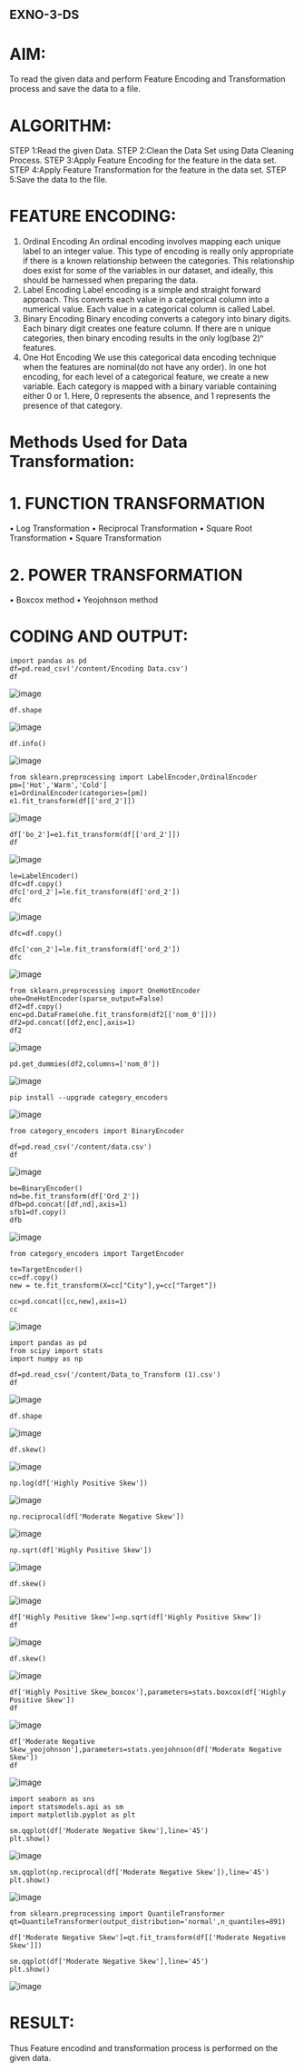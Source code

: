 ## EXNO-3-DS

# AIM:
To read the given data and perform Feature Encoding and Transformation process and save the data to a file.

# ALGORITHM:
STEP 1:Read the given Data.
STEP 2:Clean the Data Set using Data Cleaning Process.
STEP 3:Apply Feature Encoding for the feature in the data set.
STEP 4:Apply Feature Transformation for the feature in the data set.
STEP 5:Save the data to the file.

# FEATURE ENCODING:
1. Ordinal Encoding
An ordinal encoding involves mapping each unique label to an integer value. This type of encoding is really only appropriate if there is a known relationship between the categories. This relationship does exist for some of the variables in our dataset, and ideally, this should be harnessed when preparing the data.
2. Label Encoding
Label encoding is a simple and straight forward approach. This converts each value in a categorical column into a numerical value. Each value in a categorical column is called Label.
3. Binary Encoding
Binary encoding converts a category into binary digits. Each binary digit creates one feature column. If there are n unique categories, then binary encoding results in the only log(base 2)ⁿ features.
4. One Hot Encoding
We use this categorical data encoding technique when the features are nominal(do not have any order). In one hot encoding, for each level of a categorical feature, we create a new variable. Each category is mapped with a binary variable containing either 0 or 1. Here, 0 represents the absence, and 1 represents the presence of that category.

# Methods Used for Data Transformation:
  # 1. FUNCTION TRANSFORMATION
• Log Transformation
• Reciprocal Transformation
• Square Root Transformation
• Square Transformation
  # 2. POWER TRANSFORMATION
• Boxcox method
• Yeojohnson method

# CODING AND OUTPUT:
```
import pandas as pd
df=pd.read_csv('/content/Encoding Data.csv')
df
```
![image](https://github.com/user-attachments/assets/f06ea673-fe59-435c-b43d-96709dee12a7)

```
df.shape
```
![image](https://github.com/user-attachments/assets/46104b5b-81f0-42a9-8fca-790aa15ffa50)

```
df.info()
```

![image](https://github.com/user-attachments/assets/4ba94d5d-0331-4088-89d6-72045b21c968)

```
from sklearn.preprocessing import LabelEncoder,OrdinalEncoder
pm=['Hot','Warm','Cold']
e1=OrdinalEncoder(categories=[pm])
e1.fit_transform(df[['ord_2']])
```

![image](https://github.com/user-attachments/assets/100731a5-aa5a-4476-a89a-3328b2500712)

```
df['bo_2']=e1.fit_transform(df[['ord_2']])
df
```
![image](https://github.com/user-attachments/assets/d6c8a66c-ed58-49a9-b098-00a1aedb5c6d)

```
le=LabelEncoder()
dfc=df.copy()
dfc['ord_2']=le.fit_transform(df['ord_2'])
dfc
```

![image](https://github.com/user-attachments/assets/fba9fec9-4402-4c27-bd12-56c04cebe0eb)

```
dfc=df.copy()
```
```
dfc['con_2']=le.fit_transform(df['ord_2'])
dfc
```
![image](https://github.com/user-attachments/assets/a97c03c2-1ece-4c7b-b06b-5c236ed7eee7)

```
from sklearn.preprocessing import OneHotEncoder
ohe=OneHotEncoder(sparse_output=False)
df2=df.copy()
enc=pd.DataFrame(ohe.fit_transform(df2[['nom_0']]))
df2=pd.concat([df2,enc],axis=1)
df2
```
![image](https://github.com/user-attachments/assets/766058a5-4d93-442d-8590-7b07c597cd82)

```
pd.get_dummies(df2,columns=['nom_0'])
```
![image](https://github.com/user-attachments/assets/38058120-1bf8-4b88-bab2-138cc7a30f26)


```
pip install --upgrade category_encoders
```
![image](https://github.com/user-attachments/assets/83ca22a4-3ade-42a5-9714-155648dae17b)

```
from category_encoders import BinaryEncoder
```
```
df=pd.read_csv('/content/data.csv')
df
```
![image](https://github.com/user-attachments/assets/c0ee897a-eb8a-47eb-8bc0-784252a2deea)

```
be=BinaryEncoder()
nd=be.fit_transform(df['Ord_2'])
dfb=pd.concat([df,nd],axis=1)
sfb1=df.copy()
dfb
```
![image](https://github.com/user-attachments/assets/ab40f9d0-28c0-4a0d-8977-77f3f758a336)

```
from category_encoders import TargetEncoder
```
```
te=TargetEncoder()
cc=df.copy()
new = te.fit_transform(X=cc["City"],y=cc["Target"])
```
```
cc=pd.concat([cc,new],axis=1)
cc
```
![image](https://github.com/user-attachments/assets/b1aa6a40-4e42-45e8-9796-d3b9301e60bf)

```
import pandas as pd
from scipy import stats
import numpy as np
```
```
df=pd.read_csv('/content/Data_to_Transform (1).csv')
df
```
![image](https://github.com/user-attachments/assets/b249c85c-f5c7-477c-8d09-448257209b0f)

```
df.shape
```
![image](https://github.com/user-attachments/assets/a474f579-c157-4bd7-9d2e-73de8b7d0043)

```
df.skew()
```
![image](https://github.com/user-attachments/assets/986213d9-bd13-4460-9ff6-c9e523b90b03)

```
np.log(df['Highly Positive Skew'])
```
![image](https://github.com/user-attachments/assets/afb2ece3-3007-4171-96f3-2e12dd7aaf6e)

```
np.reciprocal(df['Moderate Negative Skew'])
```
![image](https://github.com/user-attachments/assets/8d85e3f2-c215-4c65-8719-22d6391555c6)

```
np.sqrt(df['Highly Positive Skew'])
```
![image](https://github.com/user-attachments/assets/6edf6572-dcfc-4b2b-894e-2b304abc4785)

```
df.skew()
```
![image](https://github.com/user-attachments/assets/e255047c-0ccc-4700-9c65-3b29639bcde5)


```
df['Highly Positive Skew']=np.sqrt(df['Highly Positive Skew'])
df
```
![image](https://github.com/user-attachments/assets/9da07f05-e2b0-4753-a692-e0fe56056bd9)

```
df.skew()
```
![image](https://github.com/user-attachments/assets/9e368a1a-b65e-4522-bc4e-29d53dc6b9d3)

```
df['Highly Positive Skew_boxcox'],parameters=stats.boxcox(df['Highly Positive Skew'])
df
```
![image](https://github.com/user-attachments/assets/76286e75-41d3-46a9-886e-895c27e3ff54)

```
df['Moderate Negative Skew_yeojohnson'],parameters=stats.yeojohnson(df['Moderate Negative Skew'])
df
```
![image](https://github.com/user-attachments/assets/b04615f5-3400-4656-b73c-65374fe226a4)

```
import seaborn as sns
import statsmodels.api as sm
import matplotlib.pyplot as plt
```
```
sm.qqplot(df['Moderate Negative Skew'],line='45')
plt.show()
```
![image](https://github.com/user-attachments/assets/9f1cd58c-5402-49f0-a478-667b3bea2611)

```
sm.qqplot(np.reciprocal(df['Moderate Negative Skew']),line='45')
plt.show()
```
![image](https://github.com/user-attachments/assets/c00ec446-47cf-4854-8df6-c62a67f6ddb1)

```
from sklearn.preprocessing import QuantileTransformer
qt=QuantileTransformer(output_distribution='normal',n_quantiles=891)
```
```
df['Moderate Negative Skew']=qt.fit_transform(df[['Moderate Negative Skew']])

sm.qqplot(df['Moderate Negative Skew'],line='45')
plt.show()
```

![image](https://github.com/user-attachments/assets/71bd5663-3200-4734-b2df-ea416278e204)




# RESULT:
Thus Feature encodind and transformation process is performed on the given data.



       
